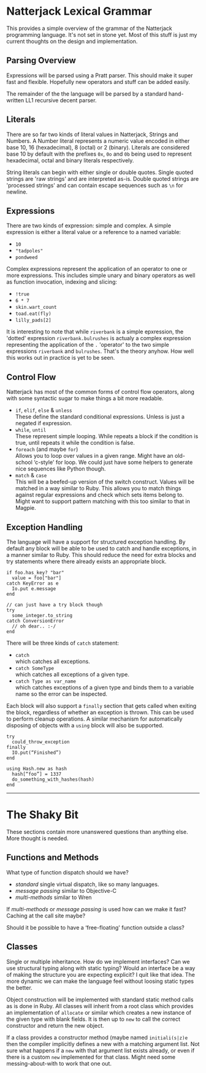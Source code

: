 # Natterjack Lexical Grammar

This provides a simple overview of the grammar of the Natterjack programming language.  It's not set in stone yet.  Most of this stuff is just my current thoughts on the design and implementation.

## Parsing Overview

Expressions will be parsed using a Pratt parser.  This should make it super fast and flexible.  Hopefully new operators and stuff can be added easily.

The remainder of the the language will be parsed by a standard
hand-written LL1 recursive decent parser.

## Literals

There are so far two kinds of literal values in Natterjack, Strings and Numbers.  A Number literal represents a numeric value encoded in either base 10, 16 (hexadecimal), 8 (octal) or 2 (binary).  Literals are considered base 10 by default with the prefixes `0x`, `0o` and `0b` being used to represent hexadecimal, octal and binary literals respectively.

String literals can begin with either single or double quotes. Single quoted strings are 'raw strings' and are interpreted as-is.  Double quoted strings are 'processed strings' and can contain escape sequences such as `\n` for newline.

## Expressions

There are two kinds of expression: simple and complex.  A simple
expression is either a literal value or a reference to a named
variable:

* `10`
* `"tadpoles"`
* `pondweed`

Complex expressions represent the application of an operator to one or more expressions.  This includes simple unary and binary operators as well as function invocation, indexing and slicing:

* `!true`
* `6 * 7`
* `skin.wart_count`
* `toad.eat(fly)`
* `lilly_pads[2]`

It is interesting to note that while `riverbank` is a simple
epxression, the 'dotted' expression `riverbank.bulrushes` is actualy a complex expression representing the application of the `.` 'operator' to the two simple expressions `riverbank` and `bulrushes`.  That's the theory anyhow.  How well this works out in practice is yet to be seen.

## Control Flow

Natterjack has most of the common forms of control flow operators, along with some syntactic sugar to make things a bit more readable.

* `if`, `elif`, `else` & `unless`  
These define the standard conditional expressions.  Unless is just a negated if expression.
* `while`, `until`  
These represent simple looping.  While repeats a block if the condition is true, until repeats it while the condition is false.
* `foreach` (and maybe `for`)  
Allows you to loop over values in a given range.  Might have an old-school ‘c-style' for loop.  We could just have some helpers to generate nice sequences like Python though.
* `match` & `case`  
This will be a beefed-up version of the switch construct.  Values will be matched in a way similar to Ruby.  This allows you to match things against regular expressions and check which sets items belong to.  Might want to support pattern matching with this too similar to that in Magpie.

## Exception Handling

The language will have a support for structured exception handling.  By default any block will be able to be used to catch and handle exceptions, in a manner similar to Ruby.  This should reduce the need for extra blocks and try statements where there already exists an appropriate block.

    if foo.has_key? "bar"
      value = foo["bar"]
    catch KeyError as e
      Io.put e.message
    end

    // can just have a try block though
    try
      some_integer.to_string
    catch ConversionError
      // oh dear.. :-/
    end
    
There will be three kinds of `catch` statement:

* `catch`  
which catches all exceptions.
* `catch SomeType`  
which catches all exceptions of a given type.
* `catch Type as var_name`  
which catches exceptions of a given type and binds them to a variable name so the error can be inspected.

Each block will also support a `finally` section that gets called when exiting the block, regardless of whether an exception is thrown.  This can be used to perform cleanup operations.  A similar mechanism for automatically disposing of objects with a `using` block will also be supported.

    try
      could_throw_exception
    finally
      IO.put(“Finished”)
    end

    using Hash.new as hash
      hash[“foo”] = 1337
      do_something_with_hashes(hash)
    end 

 * * * 

# The Shaky Bit

These sections contain more unanswered questions than anything
else.  More thought is needed.

## Functions and Methods

What type of function dispatch should we have?

* _standard_ single virtual dispatch, like so many languages.
* _message passing_ similar to Objective-C
* _multi-methods_ similar to Wren

If _multi-methods_ or _message passing_ is used how can we make it fast? Caching at the call site maybe?

Should it be possible to have a ‘free-floating' function outside a class?

## Classes

Single or multiple inheritance.  How do we implement interfaces? Can we use structural typing along with static typing? Would an interface be a way of making the structure you are expecting explicit? I quit like that idea.  The more dynamic we can make the language feel without loosing static types the better.

Object construction will be implemented with standard static method calls as is done in Ruby.  All classes will inherit from a root class which provides an implementation of `allocate` or similar which creates a new instance of the given type with blank fields.  It is then up to `new` to call the correct constructor and return the new object.

If a class provides a constructor method (maybe named `initiali(s|z)e` then the compiler implicitly defines a new with a matching argument list. Not sure what happens if a `new` with that argument list exists already, or even if there is a custom `new` implemented for that class. Might need some messing-about-with to work that one out.